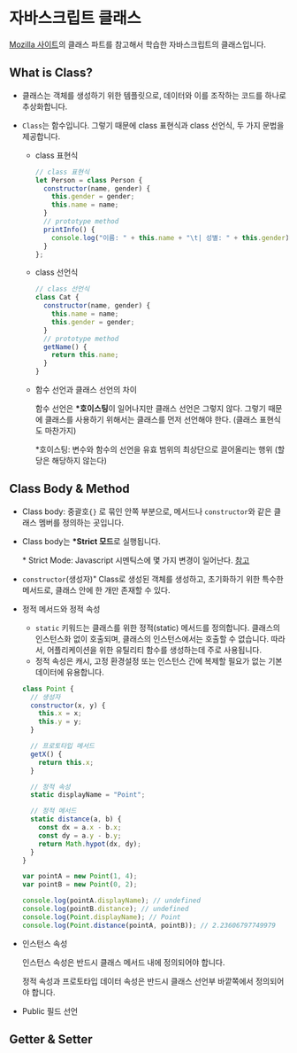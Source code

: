 # 자바스크립트 클래스

[Mozilla 사이트](https://developer.mozilla.org/ko/docs/Web/JavaScript/Reference/Classes)의 클래스 파트를 참고해서 학습한 자바스크립트의 클래스입니다. 

## What is Class?

- 클래스는 객체를 생성하기 위한 템플릿으로, 데이터와 이를 조작하는 코드를 하나로 추상화합니다.

- `Class`는 함수입니다. 그렇기 때문에 class 표현식과 class 선언식,  두 가지 문법을 제공합니다. 

  - class 표현식

    ```javascript
    // class 표현식
    let Person = class Person {
      constructor(name, gender) {
        this.gender = gender;
        this.name = name;
      }
      // prototype method
      printInfo() {
        console.log("이름: " + this.name + "\t| 성별: " + this.gender);
      }
    };
    ```

  - class 선언식

    ```javascript
    // class 선언식
    class Cat {
      constructor(name, gender) {
        this.name = name;
        this.gender = gender;
      }
      // prototype method
      getName() {
        return this.name;
      }
    }
    ```

  - 함수 선언과 클래스 선언의 차이

    함수 선언은 **\*호이스팅**이 일어나지만 클래스 선언은 그렇지 않다. 그렇기 때문에 클래스를 사용하기 위해서는 클래스를 먼저 선언해야 한다. (클래스 표현식도 마찬가지)

    \*호이스팅: 변수와 함수의 선언을 유효 범위의 최상단으로 끌어올리는 행위 (할당은 해당하지 않는다)



## Class Body & Method

- Class body: 중괄호`{}` 로 묶인 안쪽 부분으로, 메서드나 `constructor`와 같은 클래스 멤버를 정의하는 곳입니다. 

- Class body는 **\*Strict 모드**로 실행됩니다. 

  \* Strict Mode: Javascript 시멘틱스에 몇 가지 변경이 일어난다. [참고](https://developer.mozilla.org/ko/docs/Web/JavaScript/Reference/Strict_mode)

- `constructor`(생성자)" Class로 생성된 객체를 생성하고, 초기화하기 위한 특수한 메서드로, 클래스 안에 한 개만 존재할 수 있다. 

- 정적 메서드와 정적 속성

  - `static` 키워드는 클래스를 위한 정적(static) 메서드를 정의합니다. 클래스의 인스턴스화 없이 호출되며, 클래스의 인스턴스에서는 호출할 수 없습니다. 따라서, 어플리케이션을 위한 유틸리티 함수를 생성하는데 주로 사용됩니다.
  - 정적 속성은 캐시, 고정 환경설정 또는 인스턴스 간에 복제할 필요가 없는 기본 데이터에 유용합니다.

  ```javascript
  class Point {
    // 생성자
    constructor(x, y) {
      this.x = x;
      this.y = y;
    }
  
    // 프로토타입 메서드
    getX() {
      return this.x;
    }
  
    // 정적 속성
    static displayName = "Point";
  
    // 정적 메서드
    static distance(a, b) {
      const dx = a.x - b.x;
      const dy = a.y - b.y;
      return Math.hypot(dx, dy);
    }
  }
  
  var pointA = new Point(1, 4);
  var pointB = new Point(0, 2);
  
  console.log(pointA.displayName); // undefined
  console.log(pointB.distance); // undefined
  console.log(Point.displayName); // Point
  console.log(Point.distance(pointA, pointB)); // 2.23606797749979
  ```

- 인스턴스 속성

  인스턴스 속성은 반드시 클래스 메서드 내에 정의되어야 합니다. 

  정적 속성과 프로토타입 데이터 속성은 반드시 클래스 선언부 바깥쪽에서 정의되어야 합니다.

- Public 필드 선언

  





## Getter & Setter